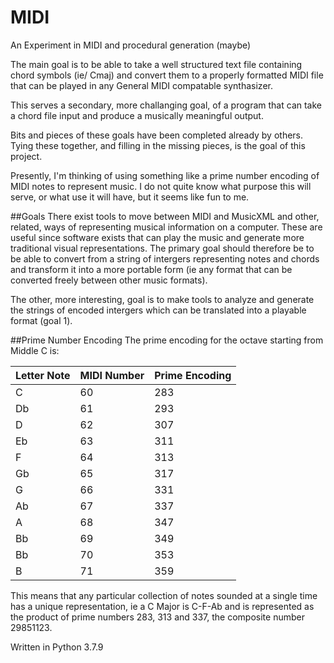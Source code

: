 # MIDI
An Experiment in MIDI and procedural generation (maybe)

The main goal is to be able to take a well structured text file containing chord symbols (ie/ Cmaj) and convert them to a properly formatted MIDI file that can be played in any General MIDI compatable synthasizer.

This serves a secondary, more challanging goal, of a program that can take a chord file input and produce a musically meaningful output. 

Bits and pieces of these goals have been completed already by others. Tying these together, and filling in the missing pieces, is the goal of this project. 

Presently, I'm thinking of using something like a prime number encoding of MIDI notes to represent music. I do not quite know what purpose this will serve, or what use it will have, but it seems like fun to me.

##Goals
There exist tools to move between MIDI and MusicXML and other, related, ways of representing musical information on a computer. These are useful since software exists that can play the music and generate more traditional visual representations. The primary goal should therefore be to be able to convert from a string of intergers representing notes and chords and transform it into a more portable form (ie any format that can be converted freely between other music formats).

The other, more interesting, goal is to make tools to analyze and generate the strings of encoded intergers which can be translated into a playable format (goal 1).

##Prime Number Encoding
The prime encoding for the octave starting from Middle C is:

Letter Note | MIDI Number | Prime Encoding
------------ | ------------ | -------------
C	| 60	| 283
Db	| 61	| 293
D	| 62	| 307
Eb	| 63	| 311
F	| 64	| 313
Gb	| 65	| 317
G	| 66	| 331
Ab	| 67	| 337
A	| 68	| 347
Bb	| 69	| 349
Bb	| 70	| 353
B	| 71	| 359

This means that any particular collection of notes sounded at a single time has a unique representation, ie a C Major is C-F-Ab and is represented as the product of prime numbers 283, 313 and 337, the composite number 29851123.

Written in Python 3.7.9